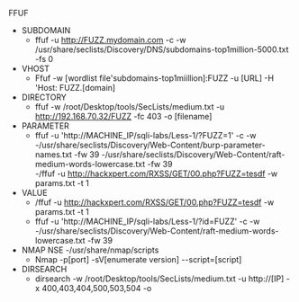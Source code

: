 FFUF
- SUBDOMAIN	
	- ffuf -u http://FUZZ.mydomain.com -c -w /usr/share/seclists/Discovery/DNS/subdomains-top1million-5000.txt -fs 0
- VHOST
	- Ffuf -w [wordlist file'subdomains-top1miillion]:FUZZ -u [URL] -H 'Host: FUZZ.[domain]
- DIRECTORY
	- ffuf -w /root/Desktop/tools/SecLists/medium.txt -u http://192.168.70.32/FUZZ -fc 403 -o [filename]
- PARAMETER
	- ffuf -u 'http://MACHINE_IP/sqli-labs/Less-1/?FUZZ=1' -c -w 
	-/usr/share/seclists/Discovery/Web-Content/burp-parameter-names.txt -fw 39 
	-/usr/share/seclists/Discovery/Web-Content/raft-medium-words-lowercase.txt -fw 39 	 
	-/ffuf -u  http://hackxpert.com/RXSS/GET/00.php?FUZZ=tesdf -w params.txt -t 1 
- VALUE
	- /ffuf -u  http://hackxpert.com/RXSS/GET/00.php?FUZZ=tesdf -w params.txt -t 1
	- ffuf -u 'http://MACHINE_IP/sqli-labs/Less-1/?id=FUZZ' -c -w 					
	-/usr/share/seclists/Discovery/Web-Content/raft-medium-words-lowercase.txt -fw 39 			
- NMAP NSE
	-/usr/share/nmap/scripts
	- Nmap -p[port] -sV[enumerate version] --script=[script] 
- DIRSEARCH
	- dirsearch -w /root/Desktop/tools/SecLists/medium.txt -u http://[IP] -x 400,403,404,500,503,504 -o